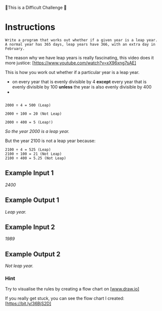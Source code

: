 💪This is a Difficult Challenge 💪
# Instructions
`Write a program that works out whether if a given year is a leap year. A normal year has 365 days, leap years have 366, with an extra day in February. `

The reason why we have leap years is really fascinating, this video does it more justice:
[https://www.youtube.com/watch?v=xX96xng7sAE]

This is how you work out whether if a particular year is a leap year.

*
    on every year that is evenly divisible by 4 
    **except** every year that is evenly divisible by 100 
    **unless** the year is also evenly divisible by 400
*
```e.g. The year 2000:

2000 ÷ 4 = 500 (Leap)

2000 ÷ 100 = 20 (Not Leap)

2000 ÷ 400 = 5 (Leap!)
```

*So the year 2000 is a leap year.*

But the year 2100 is not a leap year because:

```
2100 ÷ 4 = 525 (Leap)
2100 ÷ 100 = 21 (Not Leap)
2100 ÷ 400 = 5.25 (Not Leap)
```

<!-- Warning your output should match the Example Output format exactly, even the positions of the commas and full stops. -->

## Example Input 1
*2400*
## Example Output 1
*Leap year.*
## Example Input 2
*1989*
## Example Output 2
*Not leap year.*

### Hint
Try to visualise the rules by creating a flow chart on [www.draw.io]

If you really get stuck, you can see the flow chart I created:
[https://bit.ly/36BjS2D]